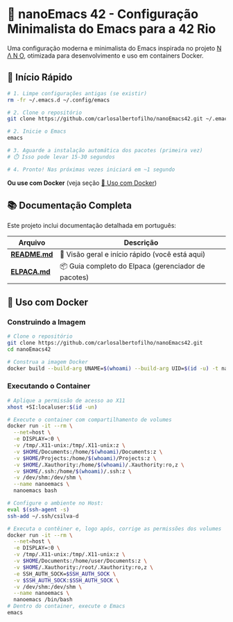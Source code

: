 # 🚀 nanoEmacs 42 - Configuração Minimalista do Emacs para a 42 Rio

Uma configuração moderna e minimalista do Emacs inspirada no projeto [N Λ N O](https://github.com/rougier/nano-emacs), otimizada para desenvolvimento e uso em containers Docker.


## 🎯 Início Rápido

```bash
# 1. Limpe configurações antigas (se existir)
rm -fr ~/.emacs.d ~/.config/emacs

# 2. Clone o repositório
git clone https://github.com/carlosalbertofilho/nanoEmacs42.git ~/.emacs.d

# 2. Inicie o Emacs
emacs

# 3. Aguarde a instalação automática dos pacotes (primeira vez)
# ⏱️ Isso pode levar 15-30 segundos

# 4. Pronto! Nas próximas vezes iniciará em ~1 segundo
```

**Ou use com Docker** (veja seção [🐳 Uso com Docker](#-uso-com-docker))

## 📚 Documentação Completa

Este projeto inclui documentação detalhada em português:

| Arquivo | Descrição |
|---------|-----------|
| **[README.md](./README.md)** | 📖 Visão geral e início rápido (você está aqui) |
| **[ELPACA.md](./ELPACA.md)** | 📦 Guia completo do Elpaca (gerenciador de pacotes) |

## 🐳 Uso com Docker

### Construindo a Imagem

```bash
# Clone o repositório
git clone https://github.com/carlosalbertofilho/nanoEmacs42.git
cd nanoEmacs42

# Construa a imagem Docker
docker build --build-arg UNAME=$(whoami) --build-arg UID=$(id -u) -t nanoemacs .
```

### Executando o Container

```bash
# Aplique a permissão de acesso ao X11
xhost +SI:localuser:$(id -un)

# Execute o container com compartilhamento de volumes
docker run -it --rm \
  --net=host \
  -e DISPLAY=:0 \
  -v /tmp/.X11-unix:/tmp/.X11-unix:z \
  -v $HOME/Documents:/home/$(whoami)/Documents:z \
  -v $HOME/Projects:/home/$(whoami)/Projects:z \
  -v $HOME/.Xauthority:/home/$(whoami)/.Xauthority:ro,z \
  -v $HOME/.ssh:/home/$(whoami)/.ssh:z \
  -v /dev/shm:/dev/shm \
  --name nanoemacs \
  nanoemacs bash

# Configure o ambiente no Host:
eval $(ssh-agent -s)
ssh-add ~/.ssh/csilva-d

# Executa o contêiner e, logo após, corrige as permissões dos volumes
docker run -it --rm \
  --net=host \
  -e DISPLAY=:0 \
  -v /tmp/.X11-unix:/tmp/.X11-unix:z \
  -v $HOME/Documents:/home/user/Documents:z \
  -v $HOME/.Xauthority:/root/.Xauthority:ro,z \
  -e SSH_AUTH_SOCK=$SSH_AUTH_SOCK \
  -v $SSH_AUTH_SOCK:$SSH_AUTH_SOCK \
  -v /dev/shm:/dev/shm \
  --name nanoemacs \
  nanoemacs /bin/bash
# Dentro do container, execute o Emacs
emacs
```
